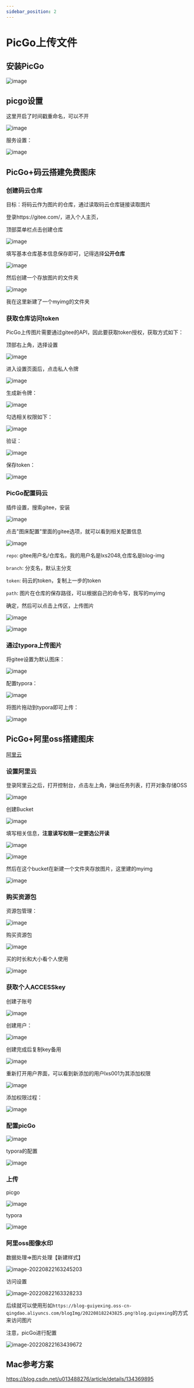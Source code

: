 ```yaml
---
sidebar_position: 2
---
```


# PicGo上传文件

## 安装PicGo

![image](https://blog-guiyexing.oss-cn-qingdao.aliyuncs.com/blogImg/202208180027438.png!blog.guiyexing)

## picgo设置

这里开启了时间戳重命名，可以不开

![image](https://blog-guiyexing.oss-cn-qingdao.aliyuncs.com/blogImg/202208180027908.png!blog.guiyexing)

服务设置：

![image](https://blog-guiyexing.oss-cn-qingdao.aliyuncs.com/blogImg/202208180027909.png!blog.guiyexing)

## PicGo+码云搭建免费图床

### 创建码云仓库

目标：将码云作为图片的仓库，通过读取码云仓库链接读取图片

登录https://gitee.com/，进入个人主页，

顶部菜单栏点击创建仓库

![image](https://blog-guiyexing.oss-cn-qingdao.aliyuncs.com/blogImg/202208180027439.png!blog.guiyexing)

填写基本仓库基本信息保存即可，记得选择**公开仓库**

![image](https://blog-guiyexing.oss-cn-qingdao.aliyuncs.com/blogImg/202208180027444.png!blog.guiyexing)

然后创建一个存放图片的文件夹

![image](https://blog-guiyexing.oss-cn-qingdao.aliyuncs.com/blogImg/202208180027444.png!blog.guiyexing)

我在这里新建了一个myimg的文件夹

### 获取仓库访问token

PicGo上传图片需要通过gitee的API，因此要获取token授权，获取方式如下：

顶部右上角，选择设置

![image](https://blog-guiyexing.oss-cn-qingdao.aliyuncs.com/blogImg/202208180027446.png!blog.guiyexing)

进入设置页面后，点击私人令牌

![image](https://blog-guiyexing.oss-cn-qingdao.aliyuncs.com/blogImg/202208180027445.png!blog.guiyexing)

生成新令牌：

![image](https://blog-guiyexing.oss-cn-qingdao.aliyuncs.com/blogImg/202208180027891.png!blog.guiyexing)

勾选相关权限如下：

![image](https://blog-guiyexing.oss-cn-qingdao.aliyuncs.com/blogImg/202208180027893.png!blog.guiyexing)

验证：

![image](https://blog-guiyexing.oss-cn-qingdao.aliyuncs.com/blogImg/202208180027896.png!blog.guiyexing)

保存token：

![image](https://blog-guiyexing.oss-cn-qingdao.aliyuncs.com/blogImg/202208180027892.png!blog.guiyexing)

### PicGo配置码云

插件设置，搜索gitee，安装

![image](https://blog-guiyexing.oss-cn-qingdao.aliyuncs.com/blogImg/202208180027342.png!blog.guiyexing)

点击"图床配置"里面的gitee选项，就可以看到相关配置信息

![image](https://blog-guiyexing.oss-cn-qingdao.aliyuncs.com/blogImg/202208180027359.png!blog.guiyexing)

`repo`: gitee用户名/仓库名，我的用户名是lxs2048,仓库名是blog-img

`branch`: 分支名，默认主分支

`token`: 码云的token，复制上一步的token

`path`: 图片在仓库的保存路径，可以根据自己的命令写，我写的myimg

确定，然后可以点击上传区，上传图片

![image](https://blog-guiyexing.oss-cn-qingdao.aliyuncs.com/blogImg/202208180027364.png!blog.guiyexing)

![image](https://blog-guiyexing.oss-cn-qingdao.aliyuncs.com/blogImg/202208180027390.gif)

### 通过typora上传图片

将gitee设置为默认图床：

![image](https://blog-guiyexing.oss-cn-qingdao.aliyuncs.com/blogImg/202208180027373.png!blog.guiyexing)

配置typora：

![image](https://blog-guiyexing.oss-cn-qingdao.aliyuncs.com/blogImg/202208180027381.png!blog.guiyexing)

将图片拖动到typora即可上传：

![image](https://blog-guiyexing.oss-cn-qingdao.aliyuncs.com/blogImg/202208180027030.gif)

## PicGo+阿里oss搭建图床

[阿里云](https://www.aliyun.com)

### 设置阿里云

登录阿里云之后，打开控制台，点击左上角，弹出任务列表，打开对象存储OSS

![image](https://blog-guiyexing.oss-cn-qingdao.aliyuncs.com/blogImg/202208180027997.png!blog.guiyexing)

创建Bucket

![image](https://blog-guiyexing.oss-cn-qingdao.aliyuncs.com/blogImg/202208180027999.png!blog.guiyexing)

填写相关信息，**注意读写权限一定要选公开读**

![image](https://blog-guiyexing.oss-cn-qingdao.aliyuncs.com/blogImg/202208180027016.png!blog.guiyexing)

![image](https://blog-guiyexing.oss-cn-qingdao.aliyuncs.com/blogImg/202208180027014.png!blog.guiyexing)

然后在这个bucket在新建一个文件夹存放图片，这里建的myimg

![image](https://blog-guiyexing.oss-cn-qingdao.aliyuncs.com/blogImg/202208180027223.png!blog.guiyexing)

### 购买资源包

资源包管理：

![image](https://blog-guiyexing.oss-cn-qingdao.aliyuncs.com/blogImg/202208180027604.png!blog.guiyexing)

购买资源包

![image](https://blog-guiyexing.oss-cn-qingdao.aliyuncs.com/blogImg/202208180027610.png!blog.guiyexing)

买的时长和大小看个人使用

![image](https://blog-guiyexing.oss-cn-qingdao.aliyuncs.com/blogImg/202208180027613.png!blog.guiyexing)

### 获取个人ACCESSkey

创建子账号

![image](https://blog-guiyexing.oss-cn-qingdao.aliyuncs.com/blogImg/202208180027625.png!blog.guiyexing)

创建用户：

![image](https://blog-guiyexing.oss-cn-qingdao.aliyuncs.com/blogImg/202208180027960.png!blog.guiyexing)

创建完成后复制key备用

![image](https://blog-guiyexing.oss-cn-qingdao.aliyuncs.com/blogImg/202208180027962.png!blog.guiyexing)

重新打开用户界面，可以看到新添加的用户lxs001为其添加权限

![image](https://blog-guiyexing.oss-cn-qingdao.aliyuncs.com/blogImg/202208180027506.png!blog.guiyexing)

添加权限过程：

![image](https://blog-guiyexing.oss-cn-qingdao.aliyuncs.com/blogImg/202208180027511.png!blog.guiyexing)

### 配置picGo

![image](https://blog-guiyexing.oss-cn-qingdao.aliyuncs.com/blogImg/202208180027598.png!blog.guiyexing)

typora的配置

![image](https://blog-guiyexing.oss-cn-qingdao.aliyuncs.com/blogImg/202208180027830.png!blog.guiyexing)

### 上传

picgo

![image](https://blog-guiyexing.oss-cn-qingdao.aliyuncs.com/blogImg/202208180027982.gif)

typora

![image](https://blog-guiyexing.oss-cn-qingdao.aliyuncs.com/blogImg/202208180033100.gif)

### 阿里oss图像水印

数据处理=>图片处理【新建样式】

![image-20220822163245203](https://blog-guiyexing.oss-cn-qingdao.aliyuncs.com/blogImg/202208221632325.png!blog.guiyexing)

访问设置

![image-20220822163328233](https://blog-guiyexing.oss-cn-qingdao.aliyuncs.com/blogImg/202208221633316.png!blog.guiyexing)

后续就可以使用形如`https://blog-guiyexing.oss-cn-qingdao.aliyuncs.com/blogImg/202208182243825.png!blog.guiyexing`的方式来访问图片

注意，picGo进行配置

![image-20220822163439672](https://blog-guiyexing.oss-cn-qingdao.aliyuncs.com/blogImg/202208221634728.png!blog.guiyexing)

## Mac参考方案

https://blog.csdn.net/u013488276/article/details/134369895